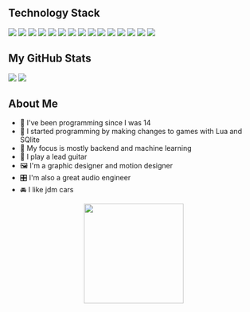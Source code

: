 <div align="left">
	<h2>Technology Stack</h2>
	<img src="https://img.shields.io/badge/Rust-20232A?style=for-the-badge&logo=rust&logoColor=white"/>
	<img src="https://img.shields.io/badge/Python-20232A?style=for-the-badge&logo=python&logoColor=FFDD53"/>
	<img src="https://img.shields.io/badge/Java-20232A?style=for-the-badge&logo=java&logoColor=black"/>
	<img src="https://img.shields.io/badge/Ruby-20232A?style=for-the-badge&logo=ruby&logoColor=D91404"/>
	<img src="https://img.shields.io/badge/Node.js-20232A?style=for-the-badge&logo=node.js&logoColor=83CD29"/>
	<img src="https://img.shields.io/badge/JavaScript-20232A?style=for-the-badge&logo=javascript&logoColor=F0DB4F"/>
	<img src="https://img.shields.io/badge/TypeScript-20232A?style=for-the-badge&logo=typescript&logoColor=007ACC"/>
	<img src="https://img.shields.io/badge/React-20232A?style=for-the-badge&logo=react&logoColor=61DAFB"/>
	<img src="https://img.shields.io/badge/Vue.js-20232A?style=for-the-badge&logo=vue.js&logoColor=4FC08D"/>
	<img src="https://img.shields.io/badge/MySQL-20232A?style=for-the-badge&logo=mysql&logoColor=white"/>
	<img src="https://img.shields.io/badge/PostgreSQL-20232A?style=for-the-badge&logo=postgresql&logoColor=316192"/>
	<img src="https://img.shields.io/badge/MongoDB-20232A?style=for-the-badge&logo=mongodb&logoColor=4EA94B"/>
	<img src="https://img.shields.io/badge/HTML-20232A?style=for-the-badge&logo=html5&logoColor=239120"/>
	<img src="https://img.shields.io/badge/CSS-20232A?&style=for-the-badge&logo=css3&logoColor=239120"/>
	<img src="https://img.shields.io/badge/Sass-20232A?style=for-the-badge&logo=sass&logoColor=CC6699"/>
</div>

<div align="left">
	<h2>My GitHub Stats</h2>
	<img src="https://github-readme-stats.vercel.app/api?username=seshborges&show_icons=true&theme=dark"/>
	<img src="https://github-readme-stats.vercel.app/api/top-langs/?username=seshborges&theme=dark"/>
</div>

<div align="left">
	<h2>About Me</h2>
	<ul align="left">
		<li>👦 I've been programming since I was 14</li>
		<li>📖 I started programming by making changes to games with Lua and SQlite</li>
		<li>🎯 My focus is mostly backend and machine learning</li>
		<li>🎸 I play a lead guitar</li>
		<li>🖼️ I'm a graphic designer and motion designer</li>
		<li>🎛️ I'm also a great audio engineer</li>
		<li>🚘 I like jdm cars</li>
	<ul>
</div>
		
<div align="center" >
	<img width="200px" src="https://i.pinimg.com/564x/81/47/09/81470976ffb99a19f8d4caeaba436a6b.jpg"/>
</div>
